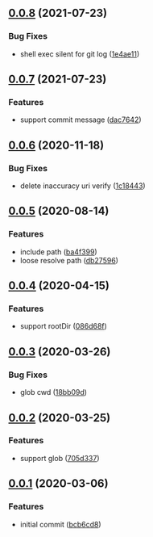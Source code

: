 ## [0.0.8](https://github.com/lancewuz/fetch-idl/compare/v0.0.7...v0.0.8) (2021-07-23)


### Bug Fixes

* shell exec silent for git log ([1e4ae11](https://github.com/lancewuz/fetch-idl/commit/1e4ae111fde9166747c4a40898601a329f5342db))



## [0.0.7](https://github.com/lancewuz/fetch-idl/compare/v0.0.6...v0.0.7) (2021-07-23)


### Features

* support commit message ([dac7642](https://github.com/lancewuz/fetch-idl/commit/dac7642887916831629fc3845f28123035bb87b1))



## [0.0.6](https://github.com/lancewuz/fetch-idl/compare/v0.0.5...v0.0.6) (2020-11-18)


### Bug Fixes

* delete inaccuracy uri verify ([1c18443](https://github.com/lancewuz/fetch-idl/commit/1c18443ce4616b6307fd1b5ecdc7881a01909e81))



## [0.0.5](https://github.com/lancewuz/fetch-idl/compare/v0.0.4...v0.0.5) (2020-08-14)


### Features

* include path ([ba4f399](https://github.com/lancewuz/fetch-idl/commit/ba4f399bcc0ee9135c255f96eb05c74e687234f9))
* loose resolve path ([db27596](https://github.com/lancewuz/fetch-idl/commit/db27596aa6d1f1c8001076c8feffb2342604b3f9))



## [0.0.4](https://github.com/lancewuz/fetch-idl/compare/v0.0.3...v0.0.4) (2020-04-15)


### Features

* support rootDir ([086d68f](https://github.com/lancewuz/fetch-idl/commit/086d68f606442565ee2f1a16a544df9dde1f1b37))



## [0.0.3](https://github.com/lancewuz/fetch-idl/compare/v0.0.2...v0.0.3) (2020-03-26)


### Bug Fixes

* glob cwd ([18bb09d](https://github.com/lancewuz/fetch-idl/commit/18bb09d1e93666304c91a350654d9cf64743c081))



## [0.0.2](https://github.com/lancewuz/fetch-idl/compare/v0.0.1...v0.0.2) (2020-03-25)


### Features

* support glob ([705d337](https://github.com/lancewuz/fetch-idl/commit/705d3375658073fd55af49320b6adeb2ad52fbd1))



## [0.0.1](https://github.com/lancewuz/fetch-idl/compare/bcb6cd8f7a109873aab5551b9f0a312f31f31a2e...v0.0.1) (2020-03-06)


### Features

* initial commit ([bcb6cd8](https://github.com/lancewuz/fetch-idl/commit/bcb6cd8f7a109873aab5551b9f0a312f31f31a2e))




